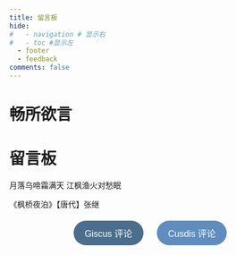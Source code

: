 ```yaml
---
title: 留言板
hide:
#   - navigation # 显示右
#   - toc #显示左
  - footer
  - feedback
comments: false
---
```

# 畅所欲言  
<div class="poem-wrap">
  <div class="poem-border poem-left"></div>
  <div class="poem-border poem-right"></div>
    <h1>留言板</h1>
    <p id="poem">月落乌啼霜满天 江枫渔火对愁眠</p>
    <p id="info"> 《枫桥夜泊》【唐代】张继</p>
  </div>


<!-- <div id="rcorners5" >
<div id="cusdis_thread"
  data-host="https://cusdis.com"
  data-app-id="655cf3bc-734a-4d88-8317-be350621334c"
  data-page-id="{{ PAGE_ID }}"
  data-page-url="{{ PAGE_URL }}"
  data-page-title="{{ PAGE_TITLE }}"
></div>
<script async defer src="https://cusdis.com/js/cusdis.es.js"></script>
<script defer src="https://cusdis.com/js/widget/lang/zh-cn.js"></script>
</div> -->

<head>
    <meta charset="UTF-8">
    <meta name="viewport" content="width=device-width, initial-scale=1.0">
    <title>评论系统切换</title>
    <style>
        .comment-system {
            display: none;
        }
        .comment-system.active {
            display: block;
        }
        .button-container {
            text-align: center;
            margin: 20px 0;
        }
        .switch-button {
            background-color: #608DBD;
            color: #fff;
            border: none;
            padding: 10px 20px;
            margin: 0 10px;
            border-radius: 25px;
            cursor: pointer;
            font-size: 16px;
            transition: background-color 0.3s ease;
        }
        .switch-button:hover {
            background-color: #4a6e8c;
        }
        .switch-button.active {
            background-color: #4a6e8c;
        }
    </style>
</head>
<body>
    <div class="button-container">
      <!-- <center><p>点击以切换评论系统</p></center> -->
        <button id="giscus-btn" class="switch-button active">Giscus 评论</button>
        <button id="cusdis-btn" class="switch-button">Cusdis 评论</button>
    </div>
    <div id="giscus" class="comment-system active">
        <!-- Giscus 评论系统代码 -->
  <script src="https://giscus.app/client.js"
  data-repo="Wcowin/hexo-site-comments"
  data-repo-id="R_kgDOIl9OJA"
  data-category="Announcements"
  data-category-id="DIC_kwDOIl9OJM4CTHDe"
  data-mapping="pathname"
  data-strict="0"
  data-reactions-enabled="1"
  data-emit-metadata="0"
  data-input-position="bottom"
  data-theme="preferred_color_scheme"
  data-lang="zh-CN"
  data-loading="lazy"  
  crossorigin="anonymous"
  async>
</script>
    </div>
    <div id="cusdis" class="comment-system">
        <!-- Cusdis 评论系统代码 -->
        <center><p>评论审核后才会显示</p></center>
        <div id="cusdis_thread"
            data-host="https://cusdis.com"
            data-app-id="655cf3bc-734a-4d88-8317-be350621334c"
            data-page-id="{{ PAGE_ID }}"
            data-page-url="{{ PAGE_URL }}"
            data-page-title="{{ PAGE_TITLE }}">
        </div>
        <script async defer src="https://cusdis.com/js/cusdis.es.js"></script>
    </div>
    <script>
        document.getElementById('giscus-btn').addEventListener('click', function() {
            document.getElementById('giscus').classList.add('active');
            document.getElementById('cusdis').classList.remove('active');
            this.classList.add('active');
            document.getElementById('cusdis-btn').classList.remove('active');
        });
        document.getElementById('cusdis-btn').addEventListener('click', function() {
            document.getElementById('giscus').classList.remove('active');
            document.getElementById('cusdis').classList.add('active');
            this.classList.add('active');
            document.getElementById('giscus-btn').classList.remove('active');
        });
    </script>
</body>